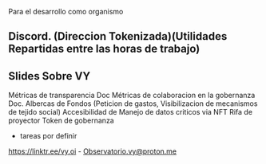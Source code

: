 Para el desarrollo como organismo

Discord. (Direccion Tokenizada)(Utilidades Repartidas entre las horas de trabajo)
---
Slides Sobre VY
---

Métricas de transparencia Doc
Métricas de colaboracion en la gobernanza Doc.
Albercas de Fondos (Peticion de gastos, Visibilizacion de mecanismos de tejido social)
Accesibilidad de Manejo de datos criticos via NFT
Rifa de proyector
Token de gobernanza
+ tareas por definir

https://linktr.ee/vy.oi  -  Observatorio.vy@proton.me


